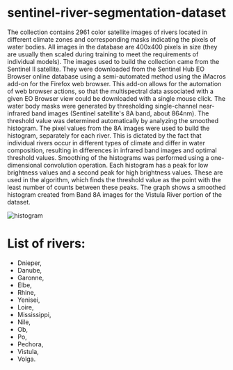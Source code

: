 # sentinel-river-segmentation-dataset

The collection contains 2961 color satellite images of rivers located in different climate zones and corresponding masks indicating the pixels of water bodies. All images in the database are 400x400 pixels in size (they are usually then scaled during training to meet the requirements of individual models). The images used to build the collection came from the Sentinel II satellite. They were downloaded from the Sentinel Hub EO Browser online database using a semi-automated method using the iMacros add-on for the Firefox web browser. This add-on allows for the automation of web browser actions, so that the multispectral data associated with a given EO Browser view could be downloaded with a single mouse click. The water body masks were generated by thresholding single-channel near-infrared band images (Sentinel satellite's 8A band, about 864nm). The threshold value was determined automatically by analyzing the smoothed histogram. The pixel values from the 8A images were used to build the histogram, separately for each river. This is dictated by the fact that individual rivers occur in different types of climate and differ in water composition, resulting in differences in infrared band images and optimal threshold values. Smoothing of the histograms was performed using a one-dimensional convolution operation. Each histogram has a peak for low brightness values and a second peak for high brightness values. These are used in the algorithm, which finds the threshold value as the point with the least number of counts between these peaks. The graph shows a smoothed histogram created from Band 8A images for the Vistula River portion of the dataset.

![histogram](https://i.postimg.cc/vBbFgYjw/obraz.png)

# List of rivers:
- Dnieper,
- Danube,
- Garonne,
- Elbe,
- Rhine,
- Yenisei,
- Loire,
- Mississippi,
- Nile,
- Ob,
- Po,
- Pechora,
- Vistula,
- Volga.
